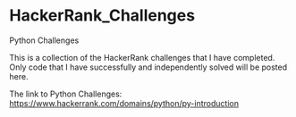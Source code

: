 # HackerRank_Challenges
Python Challenges 

This is a collection of the HackerRank challenges that I have completed. 
Only code that I have successfully and independently solved will be posted here.  

The link to Python Challenges: https://www.hackerrank.com/domains/python/py-introduction
